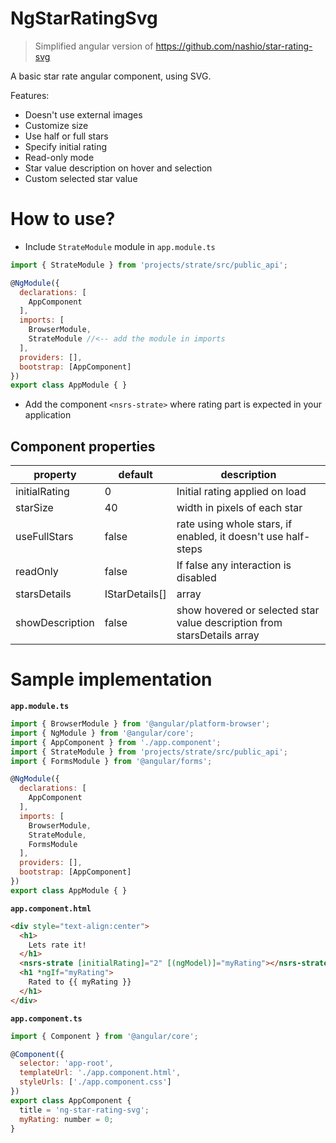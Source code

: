 # NgStarRatingSvg

> Simplified angular  version of https://github.com/nashio/star-rating-svg

A basic star rate angular component, using SVG.

Features:
* Doesn't use external images
* Customize size
* Use half or full stars
* Specify initial rating
* Read-only mode
* Star value description on hover and selection
* Custom selected star value

# How to use?

* Include ```StrateModule``` module in ```app.module.ts```
```javascript
import { StrateModule } from 'projects/strate/src/public_api';

@NgModule({
  declarations: [
    AppComponent
  ],
  imports: [
    BrowserModule,
    StrateModule //<-- add the module in imports
  ],
  providers: [],
  bootstrap: [AppComponent]
})
export class AppModule { }
```
* Add the component ```<nsrs-strate>``` where rating part is expected in your application

## Component properties

| property  | default  | description  |
|---|---|---|
| initialRating | 0 | Initial rating applied on load |
| starSize | 40 | width in pixels of each star |
| useFullStars | false | rate using whole stars, if enabled, it doesn't use half-steps |
| readOnly | false | If false any interaction is disabled |
| starsDetails | IStarDetails[] | array |
| showDescription | false | show hovered or selected star value description from starsDetails array |

# Sample implementation

**```app.module.ts```**

```javascript
import { BrowserModule } from '@angular/platform-browser';
import { NgModule } from '@angular/core';
import { AppComponent } from './app.component';
import { StrateModule } from 'projects/strate/src/public_api';
import { FormsModule } from '@angular/forms';

@NgModule({
  declarations: [
    AppComponent
  ],
  imports: [
    BrowserModule,
    StrateModule,
    FormsModule
  ],
  providers: [],
  bootstrap: [AppComponent]
})
export class AppModule { }

```

**```app.component.html```**

```html
<div style="text-align:center">
  <h1>
    Lets rate it!
  </h1>
  <nsrs-strate [initialRating]="2" [(ngModel)]="myRating"></nsrs-strate>
  <h1 *ngIf="myRating">
    Rated to {{ myRating }}
  </h1>
</div>
```

**```app.component.ts```**

```javascript
import { Component } from '@angular/core';

@Component({
  selector: 'app-root',
  templateUrl: './app.component.html',
  styleUrls: ['./app.component.css']
})
export class AppComponent {
  title = 'ng-star-rating-svg';
  myRating: number = 0;
}

```